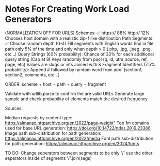# Notes For Creating Work Load Generators #

(NORMALIZATION OFF FOR URLS)
Schemes: ✅
  https:// 88%
  http:// 12%
Chooses host domain with a realistic zip-f like distribution
Path Segments: ✅
  Choose random depth (0-4)
  Fill segments with English words
  End in file path only 5% of the time and only when depth > 0 (.php, .jpg, .jpeg, .png, etc...)
Query Strings (60% probability):
  Chance of 33% for each additional query string (Cap at 8)
  Keys randomly from pool (q, id, utm_source, ref, page, etc)
  Values are slugs or ints
  Joined with &
Fragment Identifiers (7.5% probability):
  Append # followed by random word from pool (section1, section2, comments, etc...)

ORDER: scheme + host + path + query + fragment


Validate with urllib.parse to confirm the are valid URLs
Generate large sample and check probability of elements match the desired frequency


Sources:

Median requests by content type: https://almanac.httparchive.org/en/2022/page-weight"
Top 1m domains used for base URL generation: https://doi.org/10.14722/ndss.2019.23386
Image path sub-distribution for path generation: https://almanac.httparchive.org/en/2022/media
Font path sub-distribution for path generation: https://almanac.httparchive.org/en/2024/fonts



TO DO:
Change seperators between segments to be only '/'
use the other seperators inside of segments
'/'.join(segs)